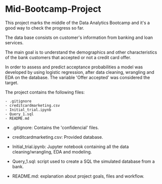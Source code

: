 # Mid-Bootcamp-Project
This project marks the middle of the Data Analytics Bootcamp and it's a good way to check the progress so far.

The data base consists on customer's information from banking and loan services.

The main goal is to understand the demographics and other characteristics of the bank customers that accepted or not a credit card offer.

In order to assess and predict acceptance probabilities a model was developed by using logistic regression, after data cleaning, wrangling and EDA on the database. The variable 'Offer accepted' was considered the target.

The project contains the following files:

    - .gitignore
    - creditcardmarketing.csv 
    - Initial_trial.ipynb
    - Query_1.sql
    - README.md

- .gitignore: Contains the 'confidencial' files.

- creditcardmarketing.csv: Provided database.

- Initial_trial.ipynb: Jupyter notebook containing all the data cleaning/wrangling, EDA and modeling.

- Query_1.sql: script used to create a SQL the simulated database from a bank.

- README.md: explanation about project goals, files and workflow.
